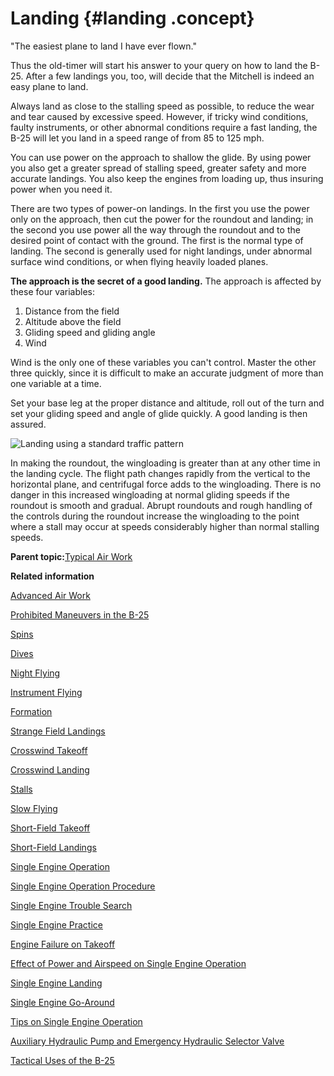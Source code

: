 # Landing {#landing .concept}

"The easiest plane to land I have ever flown."

Thus the old-timer will start his answer to your query on how to land the B-25. After a few landings you, too, will decide that the Mitchell is indeed an easy plane to land.

Always land as close to the stalling speed as possible, to reduce the wear and tear caused by excessive speed. However, if tricky wind conditions, faulty instruments, or other abnormal conditions require a fast landing, the B-25 will let you land in a speed range of from 85 to 125 mph.



You can use power on the approach to shallow the glide. By using power you also get a greater spread of stalling speed, greater safety and more accurate landings. You also keep the engines from loading up, thus insuring power when you need it.

There are two types of power-on landings. In the first you use the power only on the approach, then cut the power for the roundout and landing; in the second you use power all the way through the roundout and to the desired point of contact with the ground. The first is the normal type of landing. The second is generally used for night landings, under abnormal surface wind conditions, or when flying heavily loaded planes.

**The approach is the secret of a good landing.** The approach is affected by these four variables:

1.  Distance from the field
2.  Altitude above the field
3.  Gliding speed and gliding angle
4.  Wind

Wind is the only one of these variables you can't control. Master the other three quickly, since it is difficult to make an accurate judgment of more than one variable at a time.

Set your base leg at the proper distance and altitude, roll out of the turn and set your gliding speed and angle of glide quickly. A good landing is then assured.

![Landing using a standard traffic pattern](../images/landing_traffic_pattern.png "How to make a good landing within a standard traffic pattern")

In making the roundout, the wingloading is greater than at any other time in the landing cycle. The flight path changes rapidly from the vertical to the horizontal plane, and centrifugal force adds to the wingloading. There is no danger in this increased wingloading at normal gliding speeds if the roundout is smooth and gradual. Abrupt roundouts and rough handling of the controls during the roundout increase the wingloading to the point where a stall may occur at speeds considerably higher than normal stalling speeds.

**Parent topic:**[Typical Air Work](../topics/typical_air_work.md)

**Related information**  


[Advanced Air Work](../topics/advanced_air_work.md)

[Prohibited Maneuvers in the B-25](../topics/prohibited_maneuvers_in_the_b_25.md)

[Spins](../topics/spins.md)

[Dives](../topics/dives.md)

[Night Flying](../topics/night_flying.md)

[Instrument Flying](../topics/instrument_flying.md)

[Formation](../topics/formation.md)

[Strange Field Landings](../topics/strange_field_landings.md)

[Crosswind Takeoff](../topics/crosswind_takeoff.md)

[Crosswind Landing](../topics/crosswind_landing.md)

[Stalls](../topics/stalls.md)

[Slow Flying](../topics/slow_flying.md)

[Short-Field Takeoff](../topics/short_field_takeoff.md)

[Short-Field Landings](../topics/short_field_landings.md)

[Single Engine Operation](../topics/single_engine_operation.md)

[Single Engine Operation Procedure](../topics/single_engine_operation_procedure.md)

[Single Engine Trouble Search](../topics/single_engine_trouble_search.md)

[Single Engine Practice](../topics/single_engine_practice.md)

[Engine Failure on Takeoff](../topics/engine_failure_on_takeoff.md)

[Effect of Power and Airspeed on Single Engine Operation](../topics/effect_of_power_and_airspeed_on_single_engine_operation.md)

[Single Engine Landing](../topics/single_engine_landing.md)

[Single Engine Go-Around](../topics/single_engine_go_around.md)

[Tips on Single Engine Operation](../topics/tips_on_single_engine_operation.md)

[Auxiliary Hydraulic Pump and Emergency Hydraulic Selector Valve](../topics/auxiliary_hydraulic_pump_and_emergency_hydraulic_selector_valve.md)

[Tactical Uses of the B-25](../topics/tactical_uses_of_the_b_25.md)

